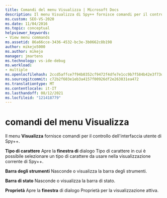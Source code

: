 ```yaml
---
title: Comandi del menu Visualizza | Microsoft Docs
description: Il menu Visualizza di Spy++ fornisce comandi per il controllo dell'interfaccia utente. Visualizzare un elenco dei comandi del menu Visualizza, con una breve descrizione di ognuno.
ms.custom: SEO-VS-2020
ms.date: 11/04/2016
ms.topic: conceptual
helpviewer_keywords:
- View menu commands
ms.assetid: 86a66cce-3436-4532-bc3e-3b0662c8b198
author: mikejo5000
ms.author: mikejo
manager: jmartens
ms.technology: vs-ide-debug
ms.workload:
- multiple
ms.openlocfilehash: 2ccd5affce7f94b0352cf9472f4dfe7e1cc9b7f584b42e3f73d6b91596446ab9
ms.sourcegitcommit: c72b2f603e1eb3a4157f00926df2e263831ea472
ms.translationtype: MT
ms.contentlocale: it-IT
ms.lasthandoff: 08/12/2021
ms.locfileid: "121418779"
---
```

# <a name="view-menu-commands"></a>comandi del menu Visualizza
Il menu **Visualizza** fornisce comandi per il controllo dell'interfaccia utente di Spy++.

 **Tipo di carattere** Apre la **finestra di** dialogo Tipo di carattere in cui è possibile selezionare un tipo di carattere da usare nella visualizzazione corrente di Spy++.

 **Barra degli strumenti** Nasconde o visualizza la barra degli strumenti.

 **Barra di stato** Nasconde o visualizza la barra di stato.

 **Proprietà** Apre la **finestra** di dialogo Proprietà per la visualizzazione attiva.